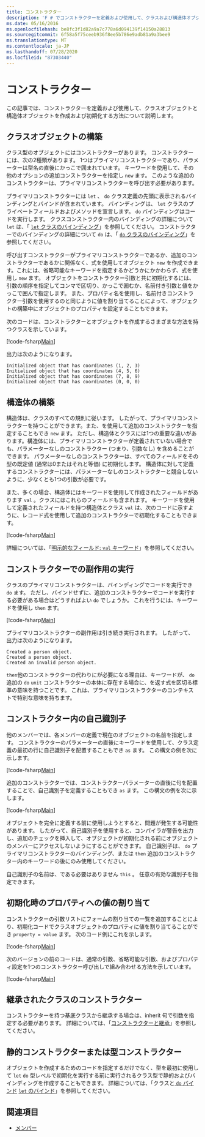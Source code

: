```yaml
---
title: コンストラクター
description: 'F # でコンストラクターを定義および使用して、クラスおよび構造体オブジェクトを作成および初期化する方法について説明します。'
ms.date: 05/16/2016
ms.openlocfilehash: be8fc3f1d82a9a7c778a6d094139f14150a28813
ms.sourcegitcommit: 6f58a5f75ceeb936f8ee5b786e9adb81a9a3bee9
ms.translationtype: MT
ms.contentlocale: ja-JP
ms.lasthandoff: 07/28/2020
ms.locfileid: "87303440"
---
```

# <a name="constructors"></a>コンストラクター

この記事では、コンストラクターを定義および使用して、クラスオブジェクトと構造体オブジェクトを作成および初期化する方法について説明します。

## <a name="construction-of-class-objects"></a>クラスオブジェクトの構築

クラス型のオブジェクトにはコンストラクターがあります。 コンストラクターには、次の2種類があります。 1つはプライマリコンストラクターであり、パラメーターは型名の直後にかっこで囲まれています。 キーワードを使用して、その他のオプションの追加コンストラクターを指定し `new` ます。 このような追加のコンストラクターは、プライマリコンストラクターを呼び出す必要があります。

プライマリコンストラクターには `let` 、 `do` クラス定義の先頭に表示されるバインディングとバインドが含まれています。 バインディングは、 `let` クラスのプライベートフィールドおよびメソッドを宣言します。 `do` バインディングはコードを実行します。 クラスコンストラクター内のバインディングの詳細について `let` は、「 [ `let` クラスのバインディング](let-bindings-in-classes.md)」を参照してください。 コンストラクターでのバインディングの詳細について `do` は、「 [ `do` クラスのバインディング](do-bindings-in-classes.md)」を参照してください。

呼び出すコンストラクターがプライマリコンストラクターであるか、追加のコンストラクターであるかに関係なく、式を使用してオブジェクト `new` を作成できます。これには、省略可能なキーワードを指定するかどうかにかかわらず、式を使用し `new` ます。 オブジェクトをコンストラクター引数と共に初期化するには、引数の順序を指定してコンマで区切り、かっこで囲むか、名前付き引数と値をかっこで囲んで指定します。 また、プロパティ名を使用し、名前付きコンストラクター引数を使用するのと同じように値を割り当てることによって、オブジェクトの構築中にオブジェクトのプロパティを設定することもできます。

次のコードは、コンストラクターとオブジェクトを作成するさまざまな方法を持つクラスを示しています。

[!code-fsharp[Main](~/samples/snippets/fsharp/lang-ref-2/snippet3501.fs)]

出力は次のようになります。

```console
Initialized object that has coordinates (1, 2, 3)
Initialized object that has coordinates (4, 5, 6)
Initialized object that has coordinates (7, 8, 9)
Initialized object that has coordinates (0, 0, 0)
```

## <a name="construction-of-structures"></a>構造体の構築

構造体は、クラスのすべての規則に従います。 したがって、プライマリコンストラクターを持つことができます。また、を使用して追加のコンストラクターを指定することもでき `new` ます。 ただし、構造体とクラスには1つの重要な違いがあります。構造体には、プライマリコンストラクターが定義されていない場合でも、パラメーターなしのコンストラクター (つまり、引数なし) を含めることができます。 パラメーターなしのコンストラクターは、すべてのフィールドをその型の既定値 (通常は0またはそれと等価) に初期化します。 構造体に対して定義するコンストラクターには、パラメーターなしのコンストラクターと競合しないように、少なくとも1つの引数が必要です。

また、多くの場合、構造体にはキーワードを使用して作成されたフィールドがあります `val` 。クラスにはこれらのフィールドも含まれます。 キーワードを使用して定義されたフィールドを持つ構造体とクラス `val` は、次のコードに示すように、レコード式を使用して追加のコンストラクターで初期化することもできます。

[!code-fsharp[Main](~/samples/snippets/fsharp/lang-ref-2/snippet3502.fs)]

詳細については、「[明示的なフィールド: `val` キーワード](explicit-fields-the-val-keyword.md)」を参照してください。

## <a name="executing-side-effects-in-constructors"></a>コンストラクターでの副作用の実行

クラスのプライマリコンストラクターは、バインディングでコードを実行でき `do` ます。 ただし、バインドせずに、追加のコンストラクターでコードを実行する必要がある場合はどうすればよい `do` でしょうか。 これを行うには、キーワードを使用し `then` ます。

[!code-fsharp[Main](~/samples/snippets/fsharp/lang-ref-2/snippet3503.fs)]

プライマリコンストラクターの副作用は引き続き実行されます。 したがって、出力は次のようになります。

```console
Created a person object.
Created a person object.
Created an invalid person object.
```

`then`他のコンストラクターの代わりにが必要になる理由は、キーワードが、 `do` 追加の `do` `unit` コンストラクターの本体に存在する場合に、を返す式を区切る標準の意味を持つことです。 これは、プライマリコンストラクターのコンテキストで特別な意味を持ちます。

## <a name="self-identifiers-in-constructors"></a>コンストラクター内の自己識別子

他のメンバーでは、各メンバーの定義で現在のオブジェクトの名前を指定します。 コンストラクターのパラメーターの直後にキーワードを使用して、クラス定義の最初の行に自己識別子を配置することもでき `as` ます。 この構文の例を次に示します。

[!code-fsharp[Main](~/samples/snippets/fsharp/lang-ref-2/snippet3504.fs)]

追加のコンストラクターでは、コンストラクターパラメーターの直後に句を配置することで、自己識別子を定義することもでき `as` ます。 この構文の例を次に示します。

[!code-fsharp[Main](~/samples/snippets/fsharp/lang-ref-2/snippet3505.fs)]

オブジェクトを完全に定義する前に使用しようとすると、問題が発生する可能性があります。 したがって、自己識別子を使用すると、コンパイラが警告を出力し、追加のチェックを挿入して、オブジェクトが初期化される前にオブジェクトのメンバーにアクセスしないようにすることができます。 自己識別子は、 `do` プライマリコンストラクターのバインディング、または `then` 追加のコンストラクター内のキーワードの後にのみ使用してください。

自己識別子の名前は、である必要はありません `this` 。 任意の有効な識別子を指定できます。

## <a name="assigning-values-to-properties-at-initialization"></a>初期化時のプロパティへの値の割り当て

コンストラクターの引数リストにフォームの割り当ての一覧を追加することにより、初期化コードでクラスオブジェクトのプロパティに値を割り当てることができ `property = value` ます。 次のコード例にこれを示します。

[!code-fsharp[Main](~/samples/snippets/fsharp/lang-ref-2/snippet3506.fs)]

次のバージョンの前のコードは、通常の引数、省略可能な引数、およびプロパティ設定を1つのコンストラクター呼び出しで組み合わせる方法を示しています。

[!code-fsharp[Main](~/samples/snippets/fsharp/lang-ref-2/snippet3507.fs)]

## <a name="constructors-in-inherited-class"></a>継承されたクラスのコンストラクター

コンストラクターを持つ基底クラスから継承する場合は、inherit 句で引数を指定する必要があります。 詳細については、「[コンストラクターと継承](../inheritance.md#constructors-and-inheritance)」を参照してください。

## <a name="static-constructors-or-type-constructors"></a>静的コンストラクターまたは型コンストラクター

オブジェクトを作成するためのコードを指定するだけでなく、型を最初に使用して `let` `do` 型レベルで初期化を実行する前に実行されるクラス型で静的およびバインディングを作成することもできます。 詳細については、「クラスと[ `do` バインド](do-bindings-in-classes.md) [ `let` のバインド](let-bindings-in-classes.md)」を参照してください。

## <a name="see-also"></a>関連項目

- [メンバー](index.md)
